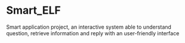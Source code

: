 # Smart_ELF

Smart application project, an interactive system able to understand question, retrieve information and reply with an user-friendly interface
